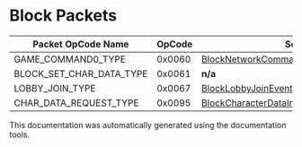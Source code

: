 # Block Packets

| Packet OpCode Name | OpCode | Sent by Server | Sent by Client |
| ------------- | ------------- | ------------- | ------------- |
| GAME_COMMAND0_TYPE | 0x0060 | [BlockNetworkCommandEventServerPayload](https://github.com/HelloKitty/Booma.Proxy/tree/master/src/Booma.Proxy.Packets.BlockServer/Payloads/Server/BlockNetworkCommandEventServerPayload.cs) | [BlockNetworkCommandEventClientPayload](https://github.com/HelloKitty/Booma.Proxy/tree/master/src/Booma.Proxy.Packets.BlockServer/Payloads/Client/BlockNetworkCommandEventClientPayload.cs) |
| BLOCK_SET_CHAR_DATA_TYPE | 0x0061 | **n/a** | [BlockCharacterDataInitializeClientResponsePayload](https://github.com/HelloKitty/Booma.Proxy/tree/master/src/Booma.Proxy.Packets.BlockServer/Payloads/Client/BlockCharacterDataInitializeClientResponsePayload.cs) |
| LOBBY_JOIN_TYPE | 0x0067 | [BlockLobbyJoinEventPayload](https://github.com/HelloKitty/Booma.Proxy/tree/master/src/Booma.Proxy.Packets.BlockServer/Payloads/Server/BlockLobbyJoinEventPayload.cs) | **n/a** |
| CHAR_DATA_REQUEST_TYPE | 0x0095 | [BlockCharacterDataInitializationServerRequestPayload](https://github.com/HelloKitty/Booma.Proxy/tree/master/src/Booma.Proxy.Packets.BlockServer/Payloads/Server/BlockCharacterDataInitializationServerRequestPayload.cs) | **n/a** |


This documentation was automatically generated using the documentation tools.